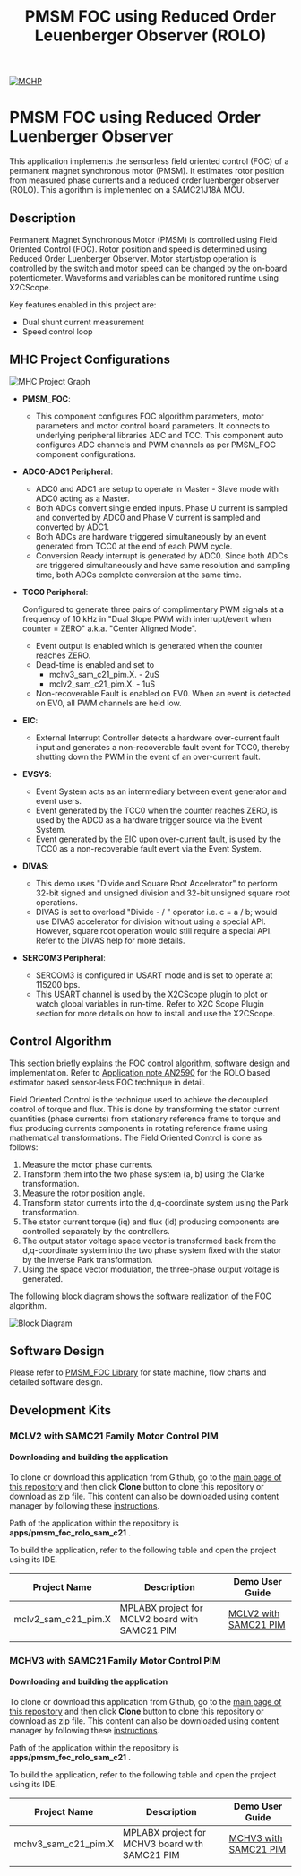 ﻿---
parent: Motor Control Application Examples for SAM C2x family
title: PMSM FOC using Reduced Order Leuenberger Observer (ROLO)
has_children: false
has_toc: false
---

[![MCHP](https://www.microchip.com/ResourcePackages/Microchip/assets/dist/images/logo.png)](https://www.microchip.com)

# PMSM FOC using Reduced Order Luenberger Observer

This application implements the sensorless field oriented control (FOC) of a permanent magnet synchronous motor (PMSM). It estimates rotor position from measured phase currents and a reduced order luenberger observer (ROLO). This algorithm is implemented on a SAMC21J18A MCU.

## Description

Permanent Magnet Synchronous Motor (PMSM) is controlled using Field Oriented Control (FOC). Rotor position and speed is determined using Reduced Order Luenberger Observer. Motor start/stop operation is controlled by the switch and motor speed can be changed by the on-board potentiometer. Waveforms and variables can be monitored runtime using X2CScope. 

Key features enabled in this project are:

- Dual shunt current measurement
- Speed control loop



## MHC Project Configurations

![MHC Project Graph](images/pmsm_foc_rolo_project_graph.jpg)

- **PMSM_FOC**:

    - This component configures FOC algorithm parameters, motor parameters and motor control board parameters. It connects to underlying peripheral libraries ADC and TCC. This component auto configures ADC channels and PWM channels as per PMSM_FOC component configurations.
    
- **ADC0-ADC1 Peripheral**: 

    - ADC0 and ADC1 are setup to operate in Master - Slave mode with ADC0 acting as a Master.
    - Both ADCs convert single ended inputs. Phase U current is sampled and converted by ADC0 and Phase V current is sampled and converted by ADC1.
    - Both ADCs are hardware triggered simultaneously by an event generated from TCC0 at the end of each PWM cycle.
    - Conversion Ready interrupt is generated by ADC0. Since both ADCs are triggered simultaneously and have same resolution and sampling time, both ADCs complete conversion at the same time.

- **TCC0 Peripheral**: 

  Configured to generate three pairs of complimentary PWM signals at a frequency of 10 kHz in "Dual Slope PWM with interrupt/event when counter = ZERO" a.k.a. "Center Aligned Mode".
  - Event output is enabled which is generated when the counter reaches ZERO.
  - Dead-time is enabled and set to
     - mchv3_sam_c21_pim.X. - 2uS
     - mclv2_sam_c21_pim.X. - 1uS
  - Non-recoverable Fault is enabled on EV0. When an event is detected on EV0, all PWM channels are held low.

  
- **EIC**:
  - External Interrupt Controller detects a hardware over-current fault input and generates a non-recoverable fault event for TCC0, thereby shutting down the PWM in the event of an over-current fault.

- **EVSYS**:
  - Event System acts as an intermediary between event generator and event users.
  - Event generated by the TCC0 when the counter reaches ZERO, is used by the ADC0 as a hardware trigger source via the Event System.
  - Event generated by the EIC upon over-current fault, is used by the TCC0 as a non-recoverable fault event via the Event System.

- **DIVAS**:
  - This demo uses "Divide and Square Root Accelerator" to perform 32-bit signed and unsigned division and 32-bit unsigned square root operations.
  - DIVAS is set to overload "Divide - / " operator i.e. c = a / b; would use DIVAS accelerator for division without using a special API. However, square root operation would still require a special API. Refer to the DIVAS help for more details.
    
- **SERCOM3 Peripheral**: 
  - SERCOM3 is configured in USART mode and is set to operate at 115200 bps.
  - This USART channel is used by the X2CScope plugin to plot or watch global variables in run-time. Refer to X2C Scope Plugin section for more details on how to install and use the X2CScope.

## Control Algorithm

This section briefly explains the FOC control algorithm, software design and implementation. Refer to [Application note AN2590](http://ww1.microchip.com/downloads/en/Appnotes/00002590B.pdf) for the ROLO based estimator based sensor-less FOC technique in detail. 

Field Oriented Control is the technique used to achieve the decoupled control of torque and flux. This is done by transforming the stator current quantities (phase currents) from stationary reference frame to torque and flux producing currents components in rotating reference frame using mathematical transformations. The Field Oriented Control is done as follows: 

1. Measure the motor phase currents. 
2. Transform them into the two phase system (a, b) using the Clarke transformation. 
3. Measure the rotor position angle. 
4. Transform stator currents into the d,q-coordinate system using the Park transformation. 
5. The stator current torque (iq) and flux (id) producing components are controlled separately by the controllers. 
6. The output stator voltage space vector is transformed back from the d,q-coordinate system into the two phase system fixed with the stator by the Inverse Park transformation. 
7. Using the space vector modulation, the three-phase output voltage is generated. 


The following block diagram shows the software realization of the FOC algorithm.

![Block Diagram](images/sensorless_foc_block_diagram.jpg)

## Software Design

Please refer to [PMSM_FOC Library](https://microchip-mplab-harmony.github.io/motor_control/) for state machine, flow charts and detailed software design. 


## Development Kits


### MCLV2 with SAMC21 Family Motor Control PIM
#### Downloading and building the application

To clone or download this application from Github, go to the [main page of this repository](https://github.com/Microchip-MPLAB-Harmony/mc_apps_sam_c2x) and then click **Clone** button to clone this repository or download as zip file.
This content can also be downloaded using content manager by following these [instructions](https://github.com/Microchip-MPLAB-Harmony/contentmanager/wiki).

Path of the application within the repository is **apps/pmsm_foc_rolo_sam_c21** .

To build the application, refer to the following table and open the project using its IDE.

| Project Name            | Description                                    | Demo User Guide |
| ----------------------- | ---------------------------------------------- |--------------------|
| mclv2_sam_c21_pim.X | MPLABX project for MCLV2 board with SAMC21 PIM |[MCLV2 with SAMC21 PIM](../docs/mclv2_samc21_pim_sensorless.md)|
||||


### MCHV3 with SAMC21 Family Motor Control PIM
#### Downloading and building the application

To clone or download this application from Github, go to the [main page of this repository](https://github.com/Microchip-MPLAB-Harmony/mc_apps_sam_c2x) and then click **Clone** button to clone this repository or download as zip file.
This content can also be downloaded using content manager by following these [instructions](https://github.com/Microchip-MPLAB-Harmony/contentmanager/wiki).

Path of the application within the repository is **apps/pmsm_foc_rolo_sam_c21** .

To build the application, refer to the following table and open the project using its IDE.

| Project Name            | Description                                    | Demo User Guide |
| ----------------------- | ---------------------------------------------- |--------------------|
| mchv3_sam_c21_pim.X | MPLABX project for MCHV3 board with SAMC21 PIM |[MCHV3 with SAMC21 PIM](../docs/mchv3_samc21_pim_sensorless.md)|
||||
